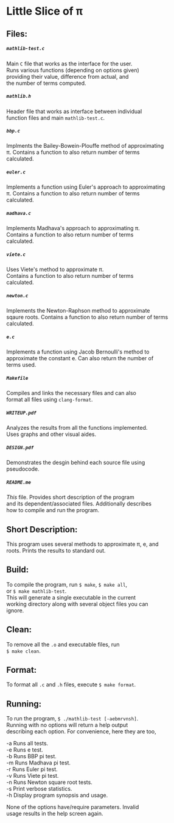 # Little Slice of π

## Files:

##### `mathlib-test.c`
Main `C` file that works as the interface for the user. <br>
Runs various functions (depending on options given) <br>
providing their value, difference from actual, and <br>
the number of terms computed.<br>

##### `mathlib.h`
Header file that works as interface between individual<br>
function files and main `mathlib-test.c`.

##### `bbp.c`
Implments the Bailey-Bowein-Plouffe method of approximating <br>
π. Contains a function to also return number of terms <br>
calculated.

##### `euler.c`
Implements a function using Euler's approach to approximating<br>
π. Contains a function to also return number of terms <br>
calculated.

##### `madhava.c`
Implements Madhava's approach to approximating π.<br>
Contains a function to also return number of terms <br>
calculated.

##### `viete.c`
Uses Viete's method to approximate π.<br>
Contains a function to also return number of terms <br>
calculated.

##### `newton.c`
Implements the Newton-Raphson method to approximate <br>
sqaure roots. Contains a function to also return number of terms <br>
calculated.

##### `e.c`
Implements a function using Jacob Bernoulli's method to <br>
approximate the constant e. Can also return the number of <br>
terms used.

##### `Makefile`
Compiles and links the necessary files and can also <br>
format all files using `clang-format`.

##### `WRITEUP.pdf`
Analyzes the results from all the functions implemented.<br>
Uses graphs and other visual aides.

##### `DESIGN.pdf`
Demonstrates the desgin behind each source file using <br>
pseudocode.

##### `README.me`
*This* file. Provides short description of the program <br>
and its dependent/associated files. Additionally describes<br>
how to compile and run the program.

## Short Description:
This program uses several methods to approximate π, e, and <br>
roots. Prints the results to standard out. 

## Build:
To compile the program, run `$ make`, `$ make all`, <br>
or `$ make mathlib-test`. <br>
This will generate a single executable in the current <br>
working directory along with several object files you can <br>
ignore.

## Clean:
To remove all the `.o` and executable files, run <br>
`$ make clean`. 

## Format:
To format all `.c` and `.h` files, execute `$ make format`.

## Running:
To run the program, `$ ./mathlib-test [-aebmrvnsh]`. <br>
Running with no options will return a help output <br>
describing each option. For convenience, here they are too,<br>

  -a   Runs all tests.<br>
  -e   Runs e test.<br>
  -b   Runs BBP pi test.<br>
  -m   Runs Madhava pi test.<br>
  -r   Runs Euler pi test.<br>
  -v   Runs Viete pi test.<br>
  -n   Runs Newton square root tests.<br>
  -s   Print verbose statistics.<br>
  -h   Display program synopsis and usage.<br>

None of the options have/require parameters. Invalid <br>
usage results in the help screen again.

